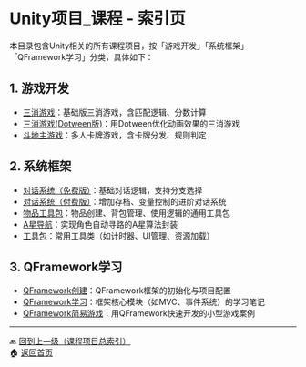 # Unity项目_课程 - 索引页

本目录包含Unity相关的所有课程项目，按「游戏开发」「系统框架」「QFramework学习」分类，具体如下：

## 1. 游戏开发
- [三消游戏](match3-game.md)：基础版三消游戏，含匹配逻辑、分数计算
- [三消游戏(Dotween版)](match3-dotween.md)：用Dotween优化动画效果的三消游戏
- [斗地主游戏](landlord-game.md)：多人卡牌游戏，含卡牌分发、规则判定

## 2. 系统框架
- [对话系统（免费版）](dialogue-system-free.md)：基础对话逻辑，支持分支选择
- [对话系统（付费版）](dialogue-system-pro.md)：增加存档、变量控制的进阶对话系统
- [物品工具包](item-toolkit.md)：物品创建、背包管理、使用逻辑的通用工具包
- [A星导航](astar-navigation.md)：实现角色自动寻路的A星算法封装
- [工具包](utility-toolkit.md)：常用工具类（如计时器、UI管理、资源加载）

## 3. QFramework学习
- [QFramework创建](qframework-create.md)：QFramework框架的初始化与项目配置
- [QFramework学习](qframework-study.md)：框架核心模块（如MVC、事件系统）的学习笔记
- [QFramework简易游戏](qframework-games.md)：用QFramework快速开发的小型游戏案例

---
🔙 [回到上一级（课程项目总索引）](../index.md)  
🏠 [返回首页](../../index.md)
